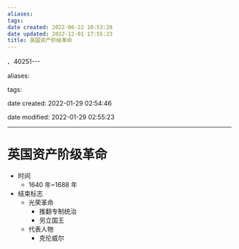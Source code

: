 ```yaml
---
aliases: 
tags: 
date created: 2022-06-22 10:53:28
date updated: 2022-12-01 17:55:23
title: 英国资产阶级革命
---
```


、40251---

aliases:

tags:

date created: 2022-01-29 02:54:46

date modified: 2022-01-29 02:55:23

---

# 英国资产阶级革命

- 时间
  - 1640 年~1688 年
- 结束标志
  - 光荣革命
    - 推翻专制统治
    - 另立国王
  - 代表人物
    - 克伦威尔
